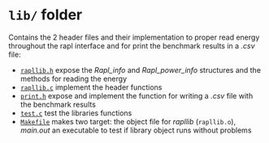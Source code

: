 # `lib/` folder

Contains the 2 header files and their implementation to proper read energy throughout the rapl interface and for print the benchmark results in a _.csv_ file:

- [`rapllib.h`](./rapllib.h) expose the _Rapl_info_ and _Rapl_power_info_ structures and the methods for reading the energy
- [`rapllib.c`](./rapllib.c) implement the header functions
- [`print.h`](./print.h) expose and implement the function for writing a _.csv_ file with the benchmark results
- [`test.c`](./test.c) test the libraries functions
- [`Makefile`](./Makefile) makes two target: the object file for _rapllib_ (`rapllib.o`), _main.out_ an executable to test if library object runs without problems
